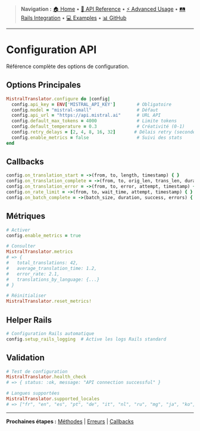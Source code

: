 > **Navigation :** [🏠 Home](README.md) • [📖 API Reference](api-reference/methods.md) • [⚡ Advanced Usage](advanced-usage/translations.md) • [🛤️ Rails Integration](rails-integration/setup.md) • [💻 Examples](../examples/) • [📊 GitHub](https://github.com/peyochanchan/mistral_translator)

---

# Configuration API

Référence complète des options de configuration.

## Options Principales

```ruby
MistralTranslator.configure do |config|
  config.api_key = ENV['MISTRAL_API_KEY']        # Obligatoire
  config.model = "mistral-small"                 # Défaut
  config.api_url = "https://api.mistral.ai"      # URL API
  config.default_max_tokens = 4000               # Limite tokens
  config.default_temperature = 0.3               # Créativité (0-1)
  config.retry_delays = [2, 4, 8, 16, 32]       # Délais retry (secondes)
  config.enable_metrics = false                  # Suivi des stats
end
```

## Callbacks

```ruby
config.on_translation_start = ->(from, to, length, timestamp) { }
config.on_translation_complete = ->(from, to, orig_len, trans_len, duration) { }
config.on_translation_error = ->(from, to, error, attempt, timestamp) { }
config.on_rate_limit = ->(from, to, wait_time, attempt, timestamp) { }
config.on_batch_complete = ->(batch_size, duration, success, errors) { }
```

## Métriques

```ruby
# Activer
config.enable_metrics = true

# Consulter
MistralTranslator.metrics
# => {
#   total_translations: 42,
#   average_translation_time: 1.2,
#   error_rate: 2.1,
#   translations_by_language: {...}
# }

# Réinitialiser
MistralTranslator.reset_metrics!
```

## Helper Rails

```ruby
# Configuration Rails automatique
config.setup_rails_logging  # Active les logs Rails standard
```

## Validation

```ruby
# Test de configuration
MistralTranslator.health_check
# => { status: :ok, message: "API connection successful" }

# Langues supportées
MistralTranslator.supported_locales
# => ["fr", "en", "es", "pt", "de", "it", "nl", "ru", "mg", "ja", "ko", "zh", "ar"]
```

---

**Prochaines étapes :** [Méthodes](methods.md) | [Erreurs](errors.md) | [Callbacks](callbacks.md)
